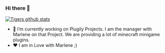 ### Hi there 👋
[![Tigers github stats](https://github-readme-stats.vercel.app/api?username=Tigerpanzer02&count_private=true&show_icons=true&theme=vue)](https://github.com/anuraghazra/github-readme-stats)

- 🔭 I’m currently working on Plugily Projects. I am the manager with Marlene on that Project. We are providing a lot of minecraft minigame plugins.
- ❤️ I am in Love with Marlene ;)
